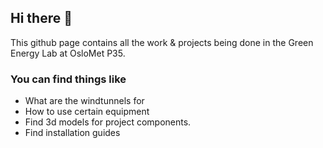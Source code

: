## Hi there 👋

This github page contains all the work & projects being done in the Green Energy Lab at OsloMet P35.

### You can find things like

- What are the windtunnels for
- How to use certain equipment
- Find 3d models for project components.
- Find installation guides

<!--

**Here are some ideas to get you started:**

🙋‍♀️ A short introduction - what is your organization all about?
🌈 Contribution guidelines - how can the community get involved?
👩‍💻 Useful resources - where can the community find your docs? Is there anything else the community should know?
🍿 Fun facts - what does your team eat for breakfast?
🧙 Remember, you can do mighty things with the power of [Markdown](https://docs.github.com/github/writing-on-github/getting-started-with-writing-and-formatting-on-github/basic-writing-and-formatting-syntax)
-->
